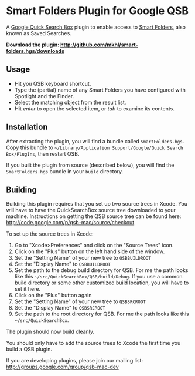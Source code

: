 # Smart Folders Plugin for Google QSB

A [Google Quick Search Box][qsb] plugin to enable access to [Smart
Folders][smart-folders], also known as Saved Searches.

**Download the plugin: <http://github.com/mkhl/smart-folders.hgs/downloads>**

## Usage

* Hit you QSB keyboard shortcut.
* Type the (partial) name of any Smart Folders you have configured with
  Spotlight and the Finder.
* Select the matching object from the result list.
* Hit *enter* to open the selected item, or *tab* to examine its contents.

## Installation

After extracting the plugin, you will find a bundle called
`SmartFolders.hgs`. Copy this bundle to `~/Library/Application
Support/Google/Quick Search Box/PlugIns`, then restart QSB.

If you built the plugin from source (described below), you will find the
`SmartFolders.hgs` bundle in your `build` directory.

## Building

Building this plugin requires that you set up two source trees in Xcode. You
will have to have the QuickSearchBox source tree downloaded to your machine.
Instructions on getting the QSB source tree can be found here:
http://code.google.com/p/qsb-mac/source/checkout

To set up the source trees in Xcode:

1. Go to "Xcode>Preferences" and click on the "Source Trees" icon.
2. Click on the "Plus" button on the left hand side of the window.
3. Set the "Setting Name" of your new tree to `QSBBUILDROOT`
4. Set the "Display Name" to `QSBBUILDROOT`
5. Set the path to the debug build directory for QSB. For me the path looks 
   like this `~/src/QuickSearchBox/QSB/build/Debug`. If you use a common build
   directory or some other customized build location, you will have to set it
   here.
6. Click on the "Plus" button again
7. Set the "Setting Name" of your new tree to `QSBSRCROOT`
8. Set the "Display Name" to `QSBSRCROOT`
9. Set the path to the root directory for QSB. For me the path looks 
   like this `~/src/QuickSearchBox`.

The plugin should now build cleanly.

You should only have to add the source trees to Xcode the first time you 
build a QSB plugin.

If you are developing plugins, please join our mailing list:
http://groups.google.com/group/qsb-mac-dev

[qsb]: http://code.google.com/p/qsb-mac/
[smart-folders]: http://en.wikipedia.org/wiki/Smart_folder#Mac_OS_X
